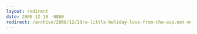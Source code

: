 ```yaml
---
layout: redirect
date: 2008-12-18 -0800
redirect: /archive/2008/12/19/a-little-holiday-love-from-the-asp.net-mvc-team.aspx/
---
```

